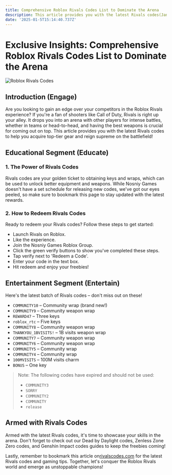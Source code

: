 ```yaml
---
title: Comprehensive Roblox Rivals Codes List to Dominate the Arena
description: This article provides you with the latest Rivals codes(January 2025 and updating) to help you acquire top-tier gear and reign supreme on the battlefield
date: '2025-01-5T15:14:40.737Z'
---
```


# Exclusive Insights: Comprehensive Roblox Rivals Codes List to Dominate the Arena
![Roblox Rivals Codes](https://i.ytimg.com/vi/ojSVlpOaMc0/maxresdefault.jpg)
## Introduction (Engage)
Are you looking to gain an edge over your competitors in the Roblox Rivals experience? If you're a fan of shooters like Call of Duty, Rivals is right up your alley. It drops you into an arena with other players for intense battles, whether in teams or head-to-head, and having the best weapons is crucial for coming out on top. This article provides you with the latest Rivals codes to help you acquire top-tier gear and reign supreme on the battlefield!

## Educational Segment (Educate)
### 1. The Power of Rivals Codes
Rivals codes are your golden ticket to obtaining keys and wraps, which can be used to unlock better equipment and weapons. While Nosniy Games doesn't have a set schedule for releasing new codes, we've got our eyes peeled, so make sure to bookmark this page to stay updated with the latest rewards.

### 2. How to Redeem Rivals Codes
Ready to redeem your Rivals codes? Follow these steps to get started:

- Launch Rivals on Roblox.
- Like the experience.
- Join the Nosniy Games Roblox Group.
- Click the green verify buttons to show you've completed these steps.
- Tap verify next to 'Redeem a Code'.
- Enter your code in the text box.
- Hit redeem and enjoy your freebies!

## Entertainment Segment (Entertain)
Here's the latest batch of Rivals codes – don't miss out on these!

- `COMMUNITY10` – Community wrap (brand new!)
- `COMMUNITY9` – Community weapon wrap
- `REWARD47` – Three keys
- `roblox_rtc` – Five keys
- `COMMUNITY8` – Community weapon wrap
- `THANKYOU_1BVISITS!` – 1B visits weapon wrap
- `COMMUNITY7` – Community weapon wrap
- `COMMUNITY6` – Community weapon wrap
- `COMMUNITY5` – Community wrap
- `COMMUNITY4` – Community wrap
- `100MVISITS` – 100M visits charm
- `BONUS` – One key

> Note: The following codes have expired and should not be used:
> - `COMMUNITY3`
> - `SORRY`
> - `COMMUNITY2`
> - `COMMUNITY`
> - `release`

## Armed with Rivals Codes
Armed with the latest Rivals codes, it's time to showcase your skills in the arena. Don't forget to check out our Dead by Daylight codes, Zenless Zone Zero codes, and Genshin Impact codes guides to keep the freebies coming!

Lastly, remember to bookmark this article on[rivalscodes.com](https://rivalscodes.com) for the latest Rivals codes and gaming tips. Together, let's conquer the Roblox Rivals world and emerge as unstoppable champions!
